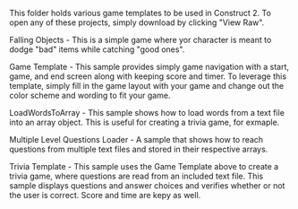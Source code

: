 This folder holds various game templates to be used in Construct 2.  To open any of these projects, simply download by clicking 
"View Raw".

Falling Objects - This is a simple game where yor character is meant to dodge "bad" items while catching "good ones".  

Game Template - This sample provides simply game navigation with a start, game, and end screen along with keeping score and timer. To leverage this template, simply fill in the game layout with your game and change out the color scheme and wording to fit your game.

LoadWordsToArray - This sample shows how to load words from a text file into an array object.  This is useful for creating a trivia game, for exmaple.

Multiple Level Questions Loader - A sample that shows how to reach questions from multiple text files and stored in their respective arrays.

Trivia Template - This sample uses the Game Template above to create a trivia game, where questions are read from an included text file.  This sample displays questions and answer choices and verifies whether or not the user is correct.  Score and time are kepy as well.

